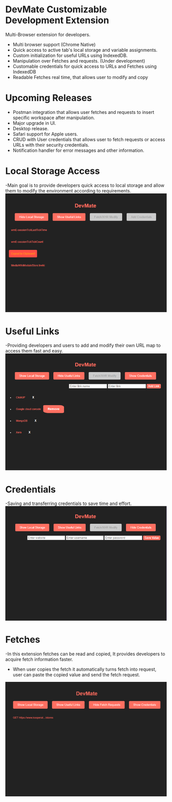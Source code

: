 # DevMate Customizable Development Extension
Multi-Browser extension for developers.
- Multi browser support (Chrome Native)
- Quick access to active tab's local storage and variable assignments.
- Custom initialization for useful URLs using IndexedDB.
- Manipulation over Fetches and requests. (Under development)
- Customable credentials for quick access to URLs and Fetches using IndexedDB
- Readable Fetches real time, that allows user to modify and copy

# Upcoming Releases
- Postman integration that allows user fetches and requests to insert specific workspace after manipulation.
- Major upgrade in UI.
- Desktop release.
- Safari support for Apple users.
- CRUD with User credentials that allows user to fetch requests or access URLs with their security credentials.
- Notification handler for error messages and other information.

# Local Storage Access
-Main goal is to provide developers quick access to local storage and allow them to modify the environment according to requirements.
![preview](/assets/localstorage.png)

# Useful Links
-Providing developers and users to add and modify their own URL map to access them fast and easy.
![preview](/assets/usefullinks.png)

# Credentials
-Saving and transferring credentials to save time and effort.
![preview](/assets/creedentials.png)

# Fetches
-In this extension fetches can be read and copied, It provides developers to acquire fetch information faster.
  - When user copies the fetch it automatically turns fetch into request, user can paste the copied value and send the fetch request.

![preview](/assets/fetches.png)
